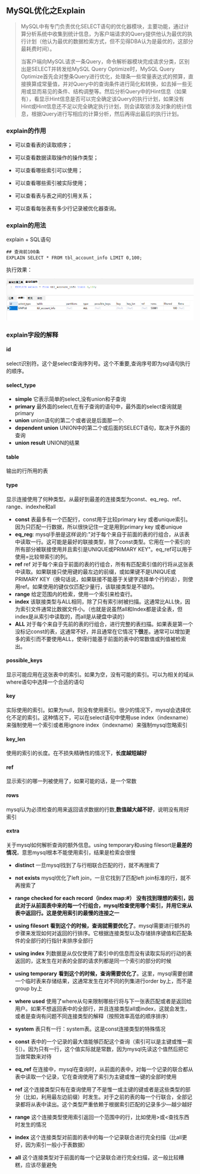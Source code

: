 ## MySQL优化之Explain

> MySQL中有专门负责优化SELECT语句的优化器模块，主要功能，通过计算分析系统中收集到统计信息，为客户端请求的Query提供他认为最优的执行计划（他认为最优的数据检索方式，但不见得DBA认为是最优的，这部分最耗费时间）。
>
> 当客户端向MySQL请求一条Query，命令解析器模块完成请求分类，区别出是SELECT并转发给MySQL Query Optimize时，MySQL Query Optimize首先会对整条Query进行优化，处理条一些常量表达式的预算，直接换算成常量值，并对Query中的查询条件进行简化和转换，如去掉一些无用或显而易见的条件、结构调整等。然后分析Query中的Hint信息（如果有），看显示Hint信息是否可以完全确定该Query的执行计划，如果没有Hint或Hint信息还不足以完全确定执行计划，则会读取锁涉及对象的统计信息，根据Query进行写相应的计算分析，然后再得出最后的执行计划。

### explain的作用

- 可以查看表的读取顺序；

- 可以查看数据读取操作的操作类型；

-  可以查看哪些索引可以使用；

- 可以查看哪些索引被实际使用；

- 可以查看表与表之间的引用关系；

- 可以查看每张表有多少行记录被优化器查询。

### explain的用法

explain + SQL语句

```mysql
## 查询前100条
EXPLAIN SELECT * FROM tbl_account_info LIMIT 0,100;
```

执行效果：

![1593521369646](images/1593521369646.png)

### explain字段的解释

#### id

select识别符。这个是select查询序列号。这个不重要,查询序号即为sql语句执行的顺序。

#### select_type

- **simple** 它表示简单的select,没有union和子查询
- **primary** 最外面的select,在有子查询的语句中，最外面的select查询就是primary
- **union** union语句的第二个或者说是后面那一个.
- **dependent union**    UNION中的第二个或后面的SELECT语句，取决于外面的查询
- **union result**        UNION的结果

#### table

输出的行所用的表

#### type

显示连接使用了何种类型。从最好到最差的连接类型为const、eq_reg、ref、range、indexhe和all

- **const**    表最多有一个匹配行，const用于比较primary key 或者unique索引。因为只匹配一行数据，所以很快记住一定是用到primary key 或者unique
- **eq_reg**:   mysql手册是这样说的:"对于每个来自于前面的表的行组合，从该表中读取一行。这可能是最好的联接类型，除了const类型。它用在一个索引的所有部分被联接使用并且索引是UNIQUE或PRIMARY KEY"。eq_ref可以用于使用=比较带索引的列。
- **ref**  ref 对于每个来自于前面的表的行组合，所有有匹配索引值的行将从这张表中读取。如果联接只使用键的最左边的前缀，或如果键不是UNIQUE或PRIMARY KEY（换句话说，如果联接不能基于关键字选择单个行的话），则使用ref。如果使用的键仅仅匹配少量行，该联接类型是不错的。
- **range**   给定范围内的检索，使用一个索引来检查行。
- **index**    该联接类型与ALL相同，除了只有索引树被扫描。这通常比ALL快，因为索引文件通常比数据文件小。（也就是说虽然all和Index都是读全表，但index是从索引中读取的，而all是从硬盘中读的）
- **ALL** 对于每个来自于先前的表的行组合，进行完整的表扫描。如果表是第一个没标记const的表，这通常不好，并且通常在它情况下**很**差。通常可以增加更多的索引而不要使用ALL，使得行能基于前面的表中的常数值或列值被检索出。

#### possible_keys

显示可能应用在这张表中的索引。如果为空，没有可能的索引。可以为相关的域从where语句中选择一个合适的语句

#### key

实际使用的索引。如果为null，则没有使用索引。很少的情况下，mysql会选择优化不足的索引。这种情况下，可以在select语句中使用use index（indexname）来强制使用一个索引或者用ignore index（indexname）来强制mysql忽略索引

#### key_len

使用的索引的长度。在不损失精确性的情况下，**长度越短越好**

#### ref

显示索引的哪一列被使用了，如果可能的话，是一个常数

#### rows

mysql认为必须检查的用来返回请求数据的行数,**数值越大越不好**，说明没有用好索引

#### extra

关于mysql如何解析查询的额外信息。using temporary和using filesort是**最差的情况**，意思mysql根本不能使用索引，结果是检索会很慢

- **distinct**   一旦mysql找到了与行相联合匹配的行，就不再搜索了

- **not exists**   mysql优化了left join，一旦它找到了匹配left join标准的行，就不再搜索了

- **range checked for each record（index map:#）** **没有找到理想的索引，因此对于从前面表中来的每一个行组合，mysql检查使用哪个索引，并用它来从表中返回行。这是使用索引的最慢的连接之一**

- **using filesort**  **看到这个的时候，查询就需要优化了**。mysql需要进行额外的步骤来发现如何对返回的行排序。它根据连接类型以及存储排序键值和匹配条件的全部行的行指针来排序全部行

- **using index**    列数据是从仅仅使用了索引中的信息而没有读取实际的行动的表返回的，这发生在对表的全部的请求列都是同一个索引的部分的时候

- **using temporary**   **看到这个的时候，查询需要优化了**。这里，mysql需要创建一个临时表来存储结果，这通常发生在对不同的列集进行order by上，而不是group by上

- **where used** 使用了where从句来限制哪些行将与下一张表匹配或者是返回给用户。如果不想返回表中的全部行，并且连接类型all或index，这就会发生，或者是查询有问题不同连接类型的解释（按照效率高低的顺序排序）

- **system**  表只有一行：system表。这是const连接类型的特殊情况

- **const**   表中的一个记录的最大值能够匹配这个查询（索引可以是主键或惟一索引）。因为只有一行，这个值实际就是常数，因为mysql先读这个值然后把它当做常数来对待

- **eq_ref**   在连接中，mysql在查询时，从前面的表中，对每一个记录的联合都从表中读取一个记录，它在查询使用了索引为主键或惟一键的全部时使用

- **ref**   这个连接类型只有在查询使用了不是惟一或主键的键或者是这些类型的部分（比如，利用最左边前缀）时发生。对于之前的表的每一个行联合，全部记录都将从表中读出。这个类型严重依赖于根据索引匹配的记录多少—越少越好

- **range**   这个连接类型使用索引返回一个范围中的行，比如使用>或<查找东西时发生的情况

- **index**    这个连接类型对前面的表中的每一个记录联合进行完全扫描（比all更好，因为索引一般小于表数据）

- **all**   这个连接类型对于前面的每一个记录联合进行完全扫描，这一般比较糟糕，应该尽量避免